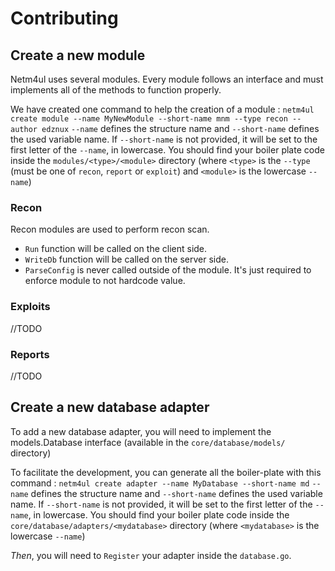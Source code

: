 # Contributing

## Create a new module

Netm4ul uses several modules. Every module follows an interface and must implements all of the methods to function properly.

We have created one command to help the creation of a module : 
`netm4ul create module --name MyNewModule --short-name mnm --type recon --author edznux`
`--name` defines the structure name and `--short-name` defines the used variable name.
If `--short-name` is not provided, it will be set to the first letter of the `--name`, in lowercase.
You should find your boiler plate code inside the `modules/<type>/<module>` directory (where `<type>` is the `--type` (must be one of `recon`, `report` or `exploit`) and `<module>` is the lowercase `--name`)


### Recon

Recon modules are used to perform recon scan.
- `Run` function will be called on the client side.
- `WriteDb` function will be called on the server side.
- `ParseConfig` is never called outside of the module. It's just required to enforce module to not hardcode value.

### Exploits

//TODO 

### Reports

//TODO

## Create a new database adapter

To add a new database adapter, you will need to implement the models.Database interface (available in the `core/database/models/` directory)

To facilitate the development, you can generate all the boiler-plate with this command :
`netm4ul create adapter --name MyDatabase --short-name md`
`--name` defines the structure name and `--short-name` defines the used variable name.
If `--short-name` is not provided, it will be set to the first letter of the `--name`, in lowercase.
You should find your boiler plate code inside the `core/database/adapters/<mydatabase>` directory (where `<mydatabase>` is the lowercase `--name`)

*Then*, you will need to `Register` your adapter inside the `database.go`.

